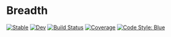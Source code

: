# Breadth

[![Stable](https://img.shields.io/badge/docs-stable-blue.svg)](https://Maelstrom6.github.io/Breadth.jl/stable)
[![Dev](https://img.shields.io/badge/docs-dev-blue.svg)](https://Maelstrom6.github.io/Breadth.jl/dev)
[![Build Status](https://github.com/Maelstrom6/Breadth.jl/workflows/CI/badge.svg)](https://github.com/Maelstrom6/Breadth.jl/actions)
[![Coverage](https://codecov.io/gh/Maelstrom6/Breadth.jl/branch/master/graph/badge.svg)](https://codecov.io/gh/Maelstrom6/Breadth.jl)
[![Code Style: Blue](https://img.shields.io/badge/code%20style-blue-4495d1.svg)](https://github.com/invenia/BlueStyle)
